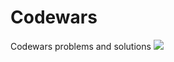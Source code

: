 # Codewars
Codewars problems and solutions
<img src = "https://www.codewars.com/users/nmowens95/badges/large"/>
